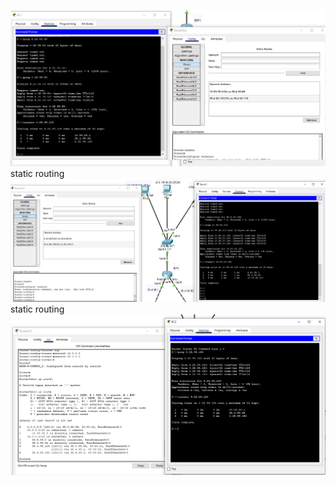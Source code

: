 ![alt text](/m1/task3.3/screenshots/1.png "Описание будет тут")
static routing \
![alt text](/m1/task3.3/screenshots/2.png "Описание будет тут")
static routing \
![alt text](/m1/task3.3/screenshots/3.png "Описание будет тут")

